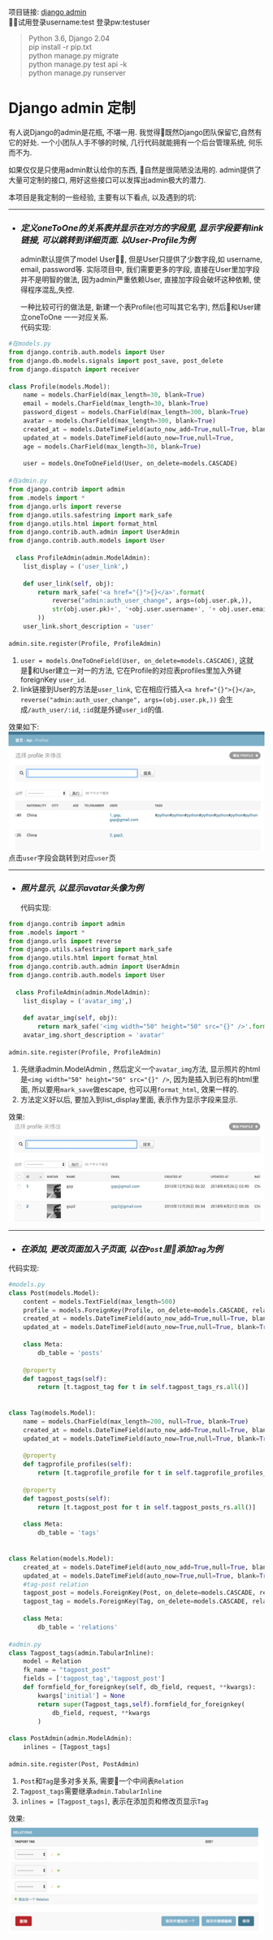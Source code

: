 项目链接: [django admin](http://gongsongping.com/admin 'admin')  
试用登录username:test  登录pw:testuser   

>Python 3.6, Django 2.04  
pip install -r pip.txt  
python manage.py migrate  
python manage.py test api -k  
python manage.py runserver  

# Django admin 定制
  有人说Django的admin是花瓶, 不堪一用. 我觉得既然Django团队保留它,自然有它的好处. 一个小团队人手不够的时候, 几行代码就能拥有一个后台管理系统, 何乐而不为. 
  
  如果仅仅是只使用admin默认给你的东西, 自然是很简陋没法用的. admin提供了大量可定制的接口, 用好这些接口可以发挥出admin极大的潜力. 

  本项目是我定制的一些经验, 主要有以下看点, 以及遇到的坑:  
___

- ### _定义oneToOne的关系表并显示在对方的字段里, 显示字段要有link链接, 可以跳转到详细页面. 以User-Profile为例_

  admin默认提供了model User, 但是User只提供了少数字段,如 username, email, password等. 实际项目中, 我们需要更多的字段, 直接在User里加字段并不是明智的做法, 因为admin严重依赖User, 直接加字段会破坏这种依赖, 使得程序混乱,失控.  
   
  一种比较可行的做法是, 新建一个表Profile(也可叫其它名字), 然后和User建立oneToOne 一一对应关系.  
  代码实现:  
```python
#在models.py
from django.contrib.auth.models import User
from django.db.models.signals import post_save, post_delete
from django.dispatch import receiver

class Profile(models.Model):
    name = models.CharField(max_length=30, blank=True)
    email = models.CharField(max_length=30, blank=True)
    password_digest = models.CharField(max_length=300, blank=True)
    avatar = models.CharField(max_length=300, blank=True)
    created_at = models.DateTimeField(auto_now_add=True,null=True, blank=True)
    updated_at = models.DateTimeField(auto_now=True,null=True, 
    age = models.CharField(max_length=30, blank=True)

    user = models.OneToOneField(User, on_delete=models.CASCADE)

#在admin.py
from django.contrib import admin
from .models import *
from django.urls import reverse
from django.utils.safestring import mark_safe    
from django.utils.html import format_html
from django.contrib.auth.admin import UserAdmin
from django.contrib.auth.models import User

  class ProfileAdmin(admin.ModelAdmin):
    list_display = ('user_link',)

    def user_link(self, obj):
        return mark_safe('<a href="{}">{}</a>'.format(
            reverse("admin:auth_user_change", args=(obj.user.pk,)),
            str(obj.user.pk)+', '+obj.user.username+', '+ obj.user.email
        ))
    user_link.short_description = 'user'

admin.site.register(Profile, ProfileAdmin)
```
1. `user = models.OneToOneField(User, on_delete=models.CASCADE)`, 这就是和User建立一对一的方法, 它在Profile的对应表profiles里加入外键foreignKey `user_id`.
2. link链接到User的方法是`user_link`, 它在相应行插入`<a href="{}">{}</a>`, `reverse("admin:auth_user_change", args=(obj.user.pk,))` 会生成`/auth_user/:id`, `:id`就是外键`user_id`的值.

效果如下:  
![avatar](static/user_link.png)  
点击`user`字段会跳转到对应`user`页

_______

- ### _照片显示, 以显示avatar头像为例_

  代码实现:
```python
from django.contrib import admin
from .models import *
from django.urls import reverse
from django.utils.safestring import mark_safe    
from django.utils.html import format_html
from django.contrib.auth.admin import UserAdmin
from django.contrib.auth.models import User

  class ProfileAdmin(admin.ModelAdmin):
    list_display = ('avatar_img',)

    def avatar_img(self, obj):
        return mark_safe('<img width="50" height="50" src="{}" />'.format(obj.avatar))
    avatar_img.short_description = 'avatar'

admin.site.register(Profile, ProfileAdmin)
```
1. 先继承admin.ModelAdmin , 然后定义一个`avatar_img`方法, 显示照片的html是`<img width="50" height="50" src="{}" />`, 因为是插入到已有的html里面, 所以要用`mark_save`做escape, 也可以用`format_html`, 效果一样的.
2. 方法定义好以后, 要加入到list_display里面, 表示作为显示字段来显示.

 效果: 
  ![avatar](static/avatar.png)   

______
- ### _在添加, 更改页面加入子页面, 以在`Post`里添加`Tag`为例_  
代码实现:  
```python
#models.py
class Post(models.Model):
    content = models.TextField(max_length=500)  
    profile = models.ForeignKey(Profile, on_delete=models.CASCADE, related_name='posts', blank=True, null=False)
    created_at = models.DateTimeField(auto_now_add=True,null=True, blank=True)
    updated_at = models.DateTimeField(auto_now=True,null=True, blank=True)

    class Meta:
        db_table = 'posts'
    
    @property
    def tagpost_tags(self):
        return [t.tagpost_tag for t in self.tagpost_tags_rs.all()]


class Tag(models.Model):
    name = models.CharField(max_length=200, null=True, blank=True) 
    created_at = models.DateTimeField(auto_now_add=True,null=True, blank=True)
    updated_at = models.DateTimeField(auto_now=True,null=True, blank=True)       

    @property
    def tagprofile_profiles(self):
        return [t.tagprofile_profile for t in self.tagprofile_profiles_rs.all()] 

    @property
    def tagpost_posts(self):
        return [t.tagpost_post for t in self.tagpost_posts_rs.all()]    

    class Meta:
        db_table = 'tags'


class Relation(models.Model):
    created_at = models.DateTimeField(auto_now_add=True,null=True, blank=True)
    updated_at = models.DateTimeField(auto_now=True,null=True, blank=True)       
    #tag-post relation
    tagpost_post = models.ForeignKey(Post, on_delete=models.CASCADE, related_name="tagpost_tags_rs", default=1)
    tagpost_tag = models.ForeignKey(Tag, on_delete=models.CASCADE, related_name="tagpost_posts_rs", default=1)

    class Meta:
        db_table = 'relations'

#admin.py
class Tagpost_tags(admin.TabularInline):
    model = Relation
    fk_name = "tagpost_post"
    fields = ['tagpost_tag','tagpost_post']
    def formfield_for_foreignkey(self, db_field, request, **kwargs):
        kwargs['initial'] = None
        return super(Tagpost_tags,self).formfield_for_foreignkey(
            db_field, request, **kwargs
        )

class PostAdmin(admin.ModelAdmin):
    inlines = [Tagpost_tags]

admin.site.register(Post, PostAdmin)

```
1. `Post`和`Tag`是多对多关系, 需要一个中间表`Relation`
2. `Tagpost_tags`需要继承`admin.TabularInline`
2. `inlines = [Tagpost_tags]`, 表示在添加页和修改页显示`Tag`  

 效果: 
  ![avatar](static/post_tag.png) 